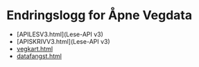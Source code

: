 # Endringslogg for Åpne Vegdata

* [APILESV3.html](Lese-API v3)
* [APISKRIVV3.html](Lese-API v3)
* [vegkart.html](Vegkart)
* [datafangst.html](Datafangst)
